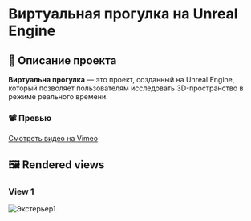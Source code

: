  # Виртуальная прогулка на Unreal Engine

## 📝 Описание проекта
**Виртуальна прогулка** — это проект, созданный на Unreal Engine, который позволяет пользователям исследовать 3D-пространство в режиме реального времени.  

### 📽 Превью
[Смотреть видео на Vimeo](https://vimeo.com/1030253221/8dd1b7b3d1?share=copy)

## 🖼 Rendered views
### View 1 
![Экстерьер1]( )
